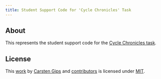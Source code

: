 ```yaml
---
title: Student Support Code for 'Cycle Chronicles' Task
---
```


<!-- pandoc -s -f markdown -t markdown --columns=94 --reference-links=true README.md -->

## About

This represents the student support code for the [Cycle Chronicles task].

## License

This [work] by [Carsten Gips] and [contributors] is licensed under [MIT].

  [Cycle Chronicles task]: https://github.com/Programmiermethoden-CampusMinden/Prog2-Lecture/tree/master/homework
  [work]: https://github.com/Programmiermethoden-CampusMinden/prog2_ybel_cyclechronicles
  [Carsten Gips]: https://github.com/cagix
  [contributors]: https://github.com/Programmiermethoden-CampusMinden/prog2_ybel_cyclechronicles/graphs/contributors
  [MIT]: LICENSE.md
